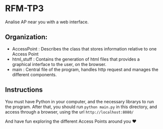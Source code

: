 # RFM-TP3

Analise AP near you with a web interface.

## Organization:

- AccessPoint : Describes the class that stores information relative to one Access Point
- html_stuff : Contains the generation of html files that provides a graphical interface to the user, on the browser.
- main : Central file of the program, handles http request and manages the different components.

## Instructions

You must have Python in your computer, and the necessary librarys to run the program. After that, you should run `python main.py` in this directory, and access through a browser, using the url `http://localhost:8080/`

And have fun exploring the different Access Points around you ❤️
